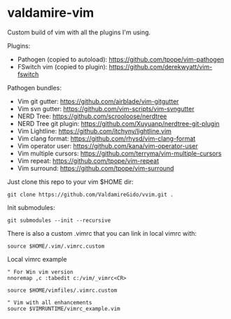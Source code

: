 # valdamire-vim
Custom build of vim with all the plugins I'm using. 

Plugins:
- Pathogen (copied to autoload): https://github.com/tpope/vim-pathogen
- FSwitch vim (copied to plugin): https://github.com/derekwyatt/vim-fswitch

Pathogen bundles: 
- Vim git gutter: https://github.com/airblade/vim-gitgutter
- Vim svn gutter: https://github.com/vim-scripts/vim-svngutter
- NERD Tree: https://github.com/scrooloose/nerdtree
- NERD Tree git plugin: https://github.com/Xuyuanp/nerdtree-git-plugin
- Vim Lightline: https://github.com/itchyny/lightline.vim
- Vim clang format: https://github.com/rhysd/vim-clang-format
- Vim operator user: https://github.com/kana/vim-operator-user
- Vim multiple cursors: https://github.com/terryma/vim-multiple-cursors
- Vim repeat: https://github.com/tpope/vim-repeat
- Vim surround: https://github.com/tpope/vim-surround

Just clone this repo to your vim $HOME dir:

```git clone https://github.com/ValdamireGido/vvim.git .```

Init submodules:

```git submodules --init --recursive```

There is also a custom .vimrc that you can link in local vimrc with:

```source $HOME/.vim/.vimrc.custom```

Local vimrc example
```
" For Win vim version
nnoremap ,c :tabedit c:/vim/_vimrc<CR>

source $HOME/vimfiles/.vimrc.custom

" Vim with all enhancements
source $VIMRUNTIME/vimrc_example.vim
```
